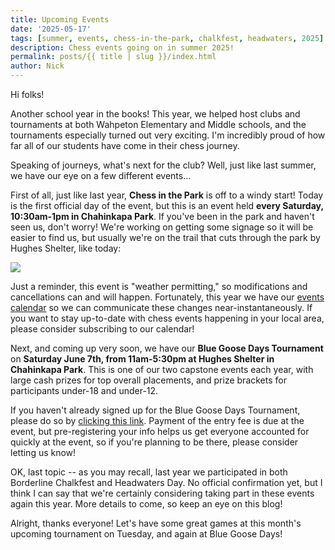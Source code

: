 ```yaml
---
title: Upcoming Events
date: '2025-05-17'
tags: [summer, events, chess-in-the-park, chalkfest, headwaters, 2025]
description: Chess events going on in summer 2025!
permalink: posts/{{ title | slug }}/index.html
author: Nick
---
```


Hi folks!

Another school year in the books! This year, we helped host clubs and tournaments at both Wahpeton Elementary and Middle schools, and the tournaments especially turned out very exciting. I'm incredibly proud of how far all of our students have come in their chess journey.

Speaking of journeys, what's next for the club? Well, just like last summer, we have our eye on a few different events...

First of all, just like last year, **Chess in the Park** is off to a windy start! Today is the first official day of the event, but this is an event held **every Saturday, 10:30am-1pm in Chahinkapa Park**. If you've been in the park and haven't seen us, don't worry! We're working on getting some signage so it will be easier to find us, but usually we're on the trail that cuts through the park by Hughes Shelter, like today:

<a href="https://uc087bda101e0e623aa69de1be8d.dl.dropboxusercontent.com/cd/0/inline/Cp1fFp1tP5aP5foWM-EwrgQCmrqzWMCRUSqdHJubo9Iy0TAC3DAcTozAGiGXWr-TtiJeG-_jbl-yLBNhON-9F2M3pPbPKjdHx4tYZrAQnv8kKftwTmwYcXwyX9x_M23s5Mc/file#"><img src="https://uc087bda101e0e623aa69de1be8d.dl.dropboxusercontent.com/cd/0/inline/Cp1fFp1tP5aP5foWM-EwrgQCmrqzWMCRUSqdHJubo9Iy0TAC3DAcTozAGiGXWr-TtiJeG-_jbl-yLBNhON-9F2M3pPbPKjdHx4tYZrAQnv8kKftwTmwYcXwyX9x_M23s5Mc/file#" /></a>

Just a reminder, this event is "weather permitting," so modifications and cancellations can and will happen. Fortunately, this year we have our [events calendar](/calendar) so we can communicate these changes near-instantaneously. If you want to stay up-to-date with chess events happening in your local area, please consider subscribing to our calendar!

Next, and coming up very soon, we have our **Blue Goose Days Tournament** on **Saturday June 7th, from 11am-5:30pm at Hughes Shelter in Chahinkapa Park**. This is one of our two capstone events each year, with large cash prizes for top overall placements, and prize brackets for participants under-18 and under-12.

If you haven't already signed up for the Blue Goose Days Tournament, please do so by [clicking this link](https://docs.google.com/forms/d/e/1FAIpQLSfRi4oE1JqBu9QRMNhF66j--HJeljWGk4Ry_j6nXds_TAyC6A/viewform?usp=sharing). Payment of the entry fee is due at the event, but pre-registering your info helps us get everyone accounted for quickly at the event, so if you're planning to be there, please consider letting us know!

OK, last topic -- as you may recall, last year we participated in both Borderline Chalkfest and Headwaters Day. No official confirmation yet, but I think I can say that we're certainly considering taking part in these events again this year. More details to come, so keep an eye on this blog!

Alright, thanks everyone! Let's have some great games at this month's upcoming tournament on Tuesday, and again at Blue Goose Days!
